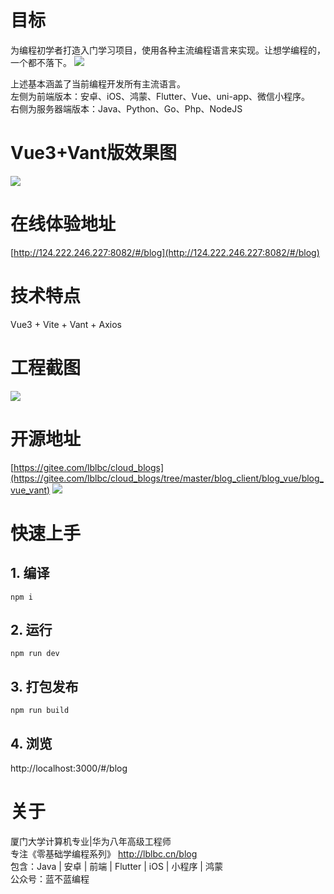 # 目标
为编程初学者打造入门学习项目，使用各种主流编程语言来实现。让想学编程的，一个都不落下。
![](https://img-blog.csdnimg.cn/52e58180eab0496ebff3e830f85be5d8.png)

上述基本涵盖了当前编程开发所有主流语言。  
左侧为前端版本：安卓、iOS、鸿蒙、Flutter、Vue、uni-app、微信小程序。  
右侧为服务器端版本：Java、Python、Go、Php、NodeJS
# Vue3+Vant版效果图
![](https://img-blog.csdnimg.cn/258ad4ab7e434fab9a8c7c6cd0366eef.png)
# 在线体验地址
[http://124.222.246.227:8082/#/blog](http://124.222.246.227:8082/#/blog)
# 技术特点
Vue3 + Vite + Vant + Axios
# 工程截图
![](https://img-blog.csdnimg.cn/de67135959c3423dba0dede9dc67d284.png)
# 开源地址
[https://gitee.com/lblbc/cloud_blogs](https://gitee.com/lblbc/cloud_blogs/tree/master/blog_client/blog_vue/blog_vue_vant)
![](https://img-blog.csdnimg.cn/fa971decd0824e9ebbe3e380ba1f8c10.png)

# 快速上手
## 1. 编译
`npm i`
## 2. 运行
`npm run dev`
## 3. 打包发布
`npm run build`
## 4. 浏览
http://localhost:3000/#/blog


# 关于
厦门大学计算机专业|华为八年高级工程师   
专注《零基础学编程系列》  http://lblbc.cn/blog  
包含：Java | 安卓 | 前端 | Flutter | iOS | 小程序 | 鸿蒙  
公众号：蓝不蓝编程
